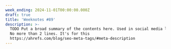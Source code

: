 ```yaml
---
week_ending: 2024-11-01T00:00:00.000Z
draft: true
title: 'Weeknotes #89'
description: >-
  TODO Put a broad summary of the contents here. Used in social media links etc.
  No more than 2 lines. It's for this
  https://ahrefs.com/blog/seo-meta-tags/#meta-description
---
```


